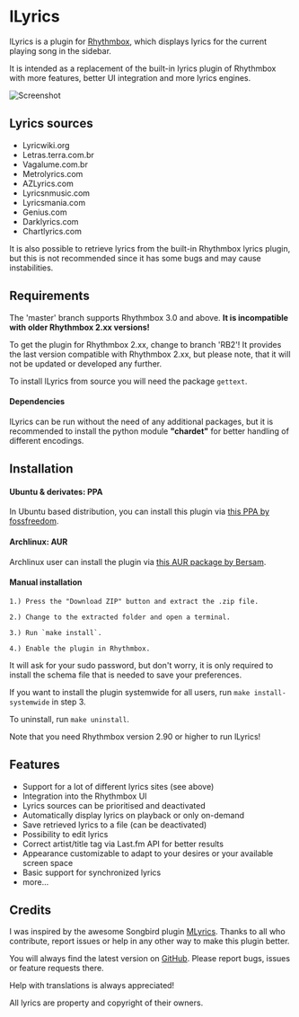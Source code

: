 lLyrics
===============

lLyrics is a plugin for [Rhythmbox](http://projects.gnome.org/rhythmbox/), which displays lyrics for the current playing song in the sidebar.

It is intended as a replacement of the built-in lyrics plugin of Rhythmbox with more features, better UI integration and more lyrics engines.



![Screenshot](http://www.dmo60.de/lLyricsScreenshot.png)




Lyrics sources
---------------

  - Lyricwiki.org
  - Letras.terra.com.br
  - Vagalume.com.br
  - Metrolyrics.com
  - AZLyrics.com
  - Lyricsnmusic.com
  - Lyricsmania.com
  - Genius.com
  - Darklyrics.com
  - Chartlyrics.com

It is also possible to retrieve lyrics from the built-in Rhythmbox lyrics plugin, but this is not recommended since it has some bugs and may cause instabilities.




Requirements
---------------

The 'master' branch supports Rhythmbox 3.0 and above. **It is incompatible with older Rhythmbox 2.xx versions!**

To get the plugin for Rhythmbox 2.xx, change to branch 'RB2'! It provides the last version compatible with Rhythmbox 2.xx, but please note, that it will not be updated or developed any further.

To install lLyrics from source you will need the package `gettext`.

#### Dependencies ####

lLyrics can be run without the need of any additional packages, but it is recommended to install the python module **"chardet"** for better handling of different encodings.



Installation
---------------

#### Ubuntu & derivates: PPA ####

In Ubuntu based distribution, you can install this plugin via [this PPA by fossfreedom](https://launchpad.net/~fossfreedom/+archive/rhythmbox-plugins).

#### Archlinux: AUR ####

Archlinux user can install the plugin via [this AUR package by Bersam](https://aur.archlinux.org/packages/rhythmbox-llyrics-git/).

#### Manual installation ####

	1.) Press the "Download ZIP" button and extract the .zip file.
	
	2.) Change to the extracted folder and open a terminal.
	
	3.) Run `make install`.
	
	4.) Enable the plugin in Rhythmbox.

It will ask for your sudo password, but don't worry, it is only required to install the schema file that is needed to save your preferences.

If you want to install the plugin systemwide for all users, run `make install-systemwide` in step 3.

To uninstall, run `make uninstall`.

Note that you need Rhythmbox version 2.90 or higher to run lLyrics!




Features
---------------
  - Support for a lot of different lyrics sites (see above)
  - Integration into the Rhythmbox UI
  - Lyrics sources can be prioritised and deactivated
  - Automatically display lyrics on playback or only on-demand
  - Save retrieved lyrics to a file (can be deactivated)
  - Possibility to edit lyrics
  - Correct artist/title tag via Last.fm API for better results
  - Appearance customizable to adapt to your desires or your available screen space
  - Basic support for synchronized lyrics
  - more...




Credits
---------------

I was inspired by the awesome Songbird plugin [MLyrics](https://github.com/FreeleX/MLyrics).
Thanks to all who contribute, report issues or help in any other way to make this plugin better.

You will always find the latest version on [GitHub](https://github.com/dmo60/lLyrics).
Please report bugs, issues or feature requests there.

Help with translations is always appreciated!

All lyrics are property and copyright of their owners.
